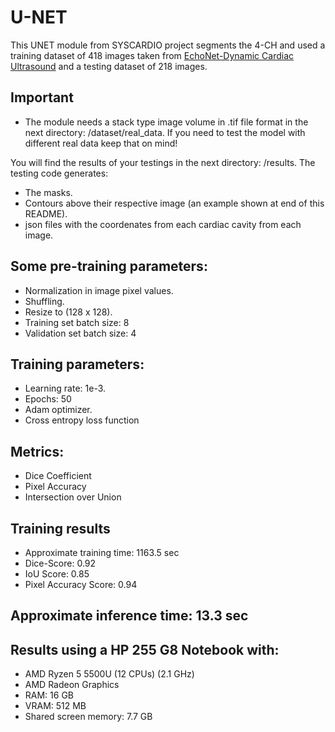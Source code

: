# U-NET

This UNET module from SYSCARDIO project segments the 4-CH and used a training dataset of 418 images taken from [EchoNet-Dynamic Cardiac Ultrasound](https://aimi.stanford.edu/echonet-dynamic-cardiac-ultrasound) and a testing dataset of 218 images.

## Important

- The module needs a stack type image volume in .tif file format in the next directory: /dataset/real_data. If you need to test the model with different real data keep that on mind! 

You will find the results of your testings in the next directory: /results. The testing code generates:
- The masks.
- Contours above their respective image (an example shown at end of this README).
- json files with the coordenates from each cardiac cavity from each image.

## Some pre-training parameters:
- Normalization in image pixel values.
- Shuffling.
- Resize to (128 x 128).
- Training set batch size: 8
- Validation set batch size: 4

## Training parameters:
- Learning rate: 1e-3.
- Epochs: 50
- Adam optimizer.
- Cross entropy loss function

## Metrics:
- Dice Coefficient
- Pixel Accuracy
- Intersection over Union

## Training results
- Approximate training time: 1163.5 sec
- Dice-Score: 0.92
- IoU Score: 0.85
- Pixel Accuracy Score: 0.94

## Approximate inference time: 13.3 sec

## Results using a HP 255 G8 Notebook with:
- AMD Ryzen 5 5500U (12 CPUs) (2.1 GHz)
- AMD Radeon Graphics
- RAM: 16 GB
- VRAM: 512 MB
- Shared screen memory: 7.7 GB
